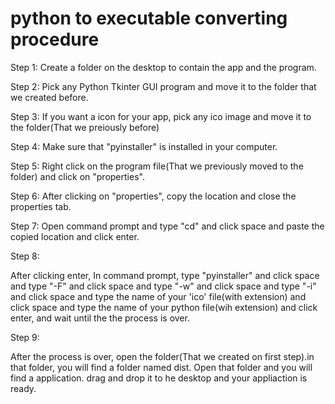 # python to executable converting procedure
Step 1: Create a folder on the desktop to contain the app and the program.

Step 2: Pick any Python Tkinter GUI program and move it to the folder that we created before.

Step 3: If you want a icon for your app, pick any ico image and move it to the folder(That we preiously before)

Step 4: Make sure that "pyinstaller" is installed in your computer.

Step 5: Right click on the program file(That we previously moved to the folder) and click on "properties".

Step 6: After clicking on "properties", copy the location and close the properties tab.

Step 7: Open command prompt and type "cd" and click space and paste the copied location and click enter.

Step 8: 

After clicking enter, In command prompt, type "pyinstaller" and click space and type "-F" and click space and type "-w" and click 
space and type "-i" and click space and type the name of your 'ico' file(with extension) and click space and type the name of your
python file(wih extension) and click enter, and wait until the the process is over.
        
Step 9: 

After the process is over, open the folder(That we created on first step).in that folder, you will find a folder named dist.
Open that folder and you will find a application. drag and drop it to he desktop and your appliaction is ready.
